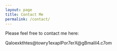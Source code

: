 ```yaml
---
layout: page
title: Contact Me
permalink: /contact/
---
```

Please feel free to contact me here:

<div class="mail">
    <span>Q</span><span>&#97;</span><span>&#108;</span><span>o</span><span>e</span><span>x</span><span>k</span><span>t</span><span>&#104;</span><span>&#116;</span><span>e</span><span>s</span><span>@</span><span>&#116;</span><span>o</span><span>w</span><span>r</span><span>&#121;</span><span>1</span><span>&#101;</span><span>&#120;</span><span>&#97;</span><span>p</span><span>l</span><span>P</span><span>o</span><span>r</span><span>7</span><span>e</span><span>&#114;</span><span>X</span><span>&#64;</span><span>g</span><span>B</span><span>m</span><span>&#97;</span><span>l</span><span>i</span><span>l</span><span>4</span><span>.</span><span>c</span><span>7</span><span>&#111;</span><span>m</span>
</div>